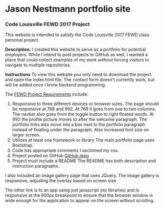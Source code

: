 # Jason Nestmann portfolio site
### Code Louisville FEWD 2017 Project

This website is intended to satisfy the Code Louisville 2017 FEWD class personal project.


**Description:** I created this website to serve as a portfolio for potential employers.  While I intend to post projects to GitHub as well, I wanted a place that could collect examples of my work *without* forcing visitors to navigate to multiple repositories.


**Instructions** To view this website you only need to download the project and open the index.html file.  The contact form doesn't currently work, but will be added once I know backend programming.


The [FEWD Project Requirements](https://github.com/CodeLouisville/Student-Resources/wiki/Front-end-Web-Development-Project-Requirements) include:
1. Responsive to three different devices or browser sizes.
    The page should be responsive at 768 and 992.
    At 768 it goes from one to two columns.  The navbar also goes from the toggle button to right floated words.
    At 992 the profile picture moves to after the welcome paragraph.  The portfolio links also move into a box next to the portfolio paragraph instead of floating under the paragraph.  Also increased font size on larger screen.
2. Utilizes at least one framework or library
    The main portfolio page uses Bootstrap.
3. Code has appropriate comments
    I sectioned my css.
4. Project posted on GitHub
    [GitHub repo](https://github.com/jnestmann/FEWD-Jason-Nestmann)
5. Project must include a README
    The README has both description and instruction paragraphs.
    
    
    
I also included an image gallery page that uses JQuery.  The image gallery is responsive, adjusting the overlay based on screen size.

The other link is to an app using just javascript (no libraries) and is responsive at the 600px breakpoint to ensure that the browser window is wide enough for the application to appear on the screen without scrolling.